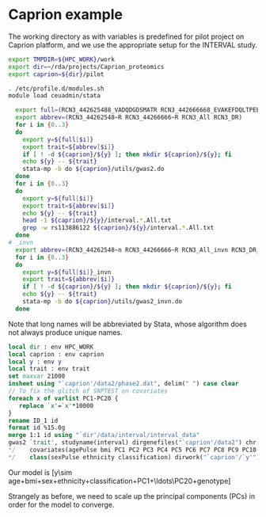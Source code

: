 # Caprion example

The working directory as with variables is predefined for pilot project on Caprion platform, and we use the appropriate setup for the INTERVAL study.

```bash
export TMPDIR=${HPC_WORK}/work
export dir=~/rda/projects/Caprion_proteomics
export caprion=${dir}/pilot

. /etc/profile.d/modules.sh
module load ceuadmin/stata

  export full=(RCN3_442625488_VADQDGDSMATR RCN3_442666668_EVAKEFDQLTPEESQAR RCN3_All RCN3_DR)
  export abbrev=(RCN3_44262548~R RCN3_44266666~R RCN3_All RCN3_DR)
  for i in {0..3}
  do
    export y=${full[$i]}
    export trait=${abbrev[$i]}
    if [ ! -d ${caprion}/${y} ]; then mkdir ${caprion}/${y}; fi
    echo ${y} -- ${trait}
    stata-mp -b do ${caprion}/utils/gwas2.do
  done
  for i in {0..3}
  do
    export y=${full[$i]}
    export trait=${abbrev[$i]}
    echo ${y} -- ${trait}
    head -1 ${caprion}/${y}/interval.*.All.txt
    grep -w rs113886122 ${caprion}/${y}/interval.*.All.txt
  done
# _invn
  export abbrev=(RCN3_44262548~n RCN3_44266666~R RCN3_All_invn RCN3_DR_invn)
  for i in {0..3}
  do
    export y=${full[$i]}_invn
    export trait=${abbrev[$i]}
    if [ ! -d ${caprion}/${y} ]; then mkdir ${caprion}/${y}; fi
    echo ${y} -- ${trait}
    stata-mp -b do ${caprion}/utils/gwas2_invn.do
  done
```

Note that long names will be abbreviated by Stata, whose algorithm does not always produce unique names.

```stata
local dir : env HPC_WORK
local caprion : env caprion
local y : env y
local trait : env trait
set maxvar 21000
insheet using "`caprion'/data2/phase2.dat", delim(" ") case clear
// To fix the glitch of SNPTEST on covariates
foreach x of varlist PC1-PC20 {
   replace `x'=`x'*10000
}
rename ID_1 id
format id %15.0g
merge 1:1 id using "`dir'/data/interval/interval_data"
gwas2 `trait', studyname(interval) dirgenefiles("`caprion'/data2") chr(19) /*
*/    covariates(agePulse bmi PC1 PC2 PC3 PC4 PC5 PC6 PC7 PC8 PC9 PC10 PC11 PC12 PC13 PC14 PC15 PC16 PC17 PC18 PC19 PC20) /*
*/    class(sexPulse ethnicity classification) dirwork("`caprion'/`y'") outfmt(txt)
```

Our model is \[y\sim age+bmi+sex+ethnicity+classification+PC1+\ldots\PC20+genotype\]

Strangely as before, we need to scale up the principal components (PCs) in order for the model to converge.
